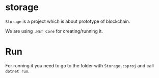 # storage

`Storage` is a project which is about prototype of blockchain.

We are using `.NET Core` for creating/running it. 

# Run

For running it you need to go to the folder with `Storage.csproj` and call `dotnet run`.
